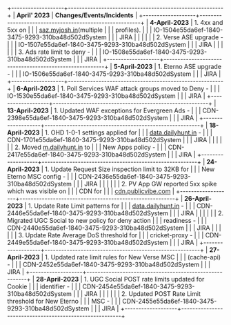 +-------------------+--------------------------------------------------------+
| **April\' 2023**  | **Changes/Events/Incidents**                           |
+-------------------+--------------------------------------------------------+
| **4-April-2023**  | 1.  4xx and 5xx on                                     |
|                   |     [saz.myjosh.in](http://saz.myjosh.in)(multiple     |
|                   |     profiles).                                         |
|                   |     IO-1504e55da6ef-1840-3475-9293-310ba48d502dSystem  |
|                   |     JIRA                                               |
|                   |                                                        |
|                   | 2.  Verse ASE upgrade -                                |
|                   |     IO-1507e55da6ef-1840-3475-9293-310ba48d502dSystem  |
|                   |     JIRA                                               |
|                   |                                                        |
|                   | 3.  Ads rate limit to deny -                           |
|                   |     IO-1508e55da6ef-1840-3475-9293-310ba48d502dSystem  |
|                   |     JIRA                                               |
+-------------------+--------------------------------------------------------+
| **5-April-2023**  | 1.  Eterno ASE upgrade -                               |
|                   |     IO-1506e55da6ef-1840-3475-9293-310ba48d502dSystem  |
|                   |     JIRA                                               |
+-------------------+--------------------------------------------------------+
| **6-April-2023**  | 1.  Poll Services WAF attack groups moved to Deny -    |
|                   |     IO-1530e55da6ef-1840-3475-9293-310ba48d502dSystem  |
|                   |     JIRA                                               |
+-------------------+--------------------------------------------------------+
| **13-April-2023** | 1.  Updated WAF exceptions for Evergreen Ads -         |
|                   |     CDN-2398e55da6ef-1840-3475-9293-310ba48d502dSystem |
|                   |     JIRA                                               |
+-------------------+--------------------------------------------------------+
| **18-April-2023** | 1.  OHD 1-0-1 settings applied for                     |
|                   |     [data.dailyhunt.in](http://data.dailyhunt.in) -    |
|                   |     CDN-1701e55da6ef-1840-3475-9293-310ba48d502dSystem |
|                   |     JIRA                                               |
|                   |                                                        |
|                   | 2.  Moved [m.dailyhunt.in](http://m.dailyhunt.in) to   |
|                   |     New Apps policy -                                  |
|                   |     CDN-2417e55da6ef-1840-3475-9293-310ba48d502dSystem |
|                   |     JIRA                                               |
+-------------------+--------------------------------------------------------+
| **24-April-2023** | 1.  Update Request Size inspection limit to 32KB for   |
|                   |     New Eterno MSC config -                            |
|                   |     CDN-2436e55da6ef-1840-3475-9293-310ba48d502dSystem |
|                   |     JIRA                                               |
|                   |                                                        |
|                   | 2.  PV App GW reported 5xx spike which was visible on  |
|                   |     CDN for                                            |
|                   |     [cdn.publicvibe.com](http://cdn.publicvibe.com)    |
+-------------------+--------------------------------------------------------+
| **26-April-2023** | 1.  Update Rate Limit patterns for                     |
|                   |     [data.dailyhunt.in](http://data.dailyhunt.in) -    |
|                   |     CDN-2446e55da6ef-1840-3475-9293-310ba48d502dSystem |
|                   |     JIRA                                               |
|                   |                                                        |
|                   | 2.  Migrated UGC Social to new policy for deny action  |
|                   |     readiness -                                        |
|                   |     CDN-2440e55da6ef-1840-3475-9293-310ba48d502dSystem |
|                   |     JIRA                                               |
|                   |                                                        |
|                   | 3.  Update Rate Average DoS threshold for              |
|                   |     cricket-proxy -                                    |
|                   |     CDN-2449e55da6ef-1840-3475-9293-310ba48d502dSystem |
|                   |     JIRA                                               |
+-------------------+--------------------------------------------------------+
| **27-April-2023** | 1.  Updated rate limit rules for New Verse MSC         |
|                   |     (cache-api) -                                      |
|                   |     CDN-2452e55da6ef-1840-3475-9293-310ba48d502dSystem |
|                   |     JIRA                                               |
+-------------------+--------------------------------------------------------+
| **28-April-2023** | 1.  UGC Social POST rate limits updated for Cookie     |
|                   |     identifier -                                       |
|                   |     CDN-2454e55da6ef-1840-3475-9293-310ba48d502dSystem |
|                   |     JIRA                                               |
|                   |                                                        |
|                   | 2.  Updated POST Rate Limit threshold for New Eterno   |
|                   |     MSC -                                              |
|                   |     CDN-2455e55da6ef-1840-3475-9293-310ba48d502dSystem |
|                   |     JIRA                                               |
+-------------------+--------------------------------------------------------+
